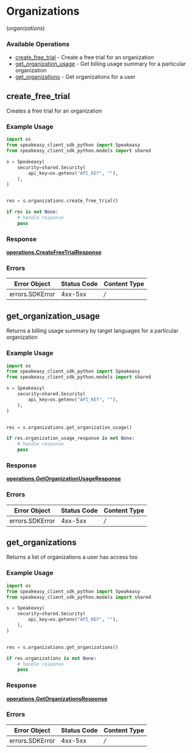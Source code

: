 # Organizations
(*organizations*)

### Available Operations

* [create_free_trial](#create_free_trial) - Create a free trial for an organization
* [get_organization_usage](#get_organization_usage) - Get billing usage summary for a particular organization
* [get_organizations](#get_organizations) - Get organizations for a user

## create_free_trial

Creates a free trial for an organization

### Example Usage

```python
import os
from speakeasy_client_sdk_python import Speakeasy
from speakeasy_client_sdk_python.models import shared

s = Speakeasy(
    security=shared.Security(
        api_key=os.getenv("API_KEY", ""),
    ),
)


res = s.organizations.create_free_trial()

if res is not None:
    # handle response
    pass

```


### Response

**[operations.CreateFreeTrialResponse](../../models/operations/createfreetrialresponse.md)**
### Errors

| Error Object    | Status Code     | Content Type    |
| --------------- | --------------- | --------------- |
| errors.SDKError | 4xx-5xx         | */*             |

## get_organization_usage

Returns a billing usage summary by target languages for a particular organization

### Example Usage

```python
import os
from speakeasy_client_sdk_python import Speakeasy
from speakeasy_client_sdk_python.models import shared

s = Speakeasy(
    security=shared.Security(
        api_key=os.getenv("API_KEY", ""),
    ),
)


res = s.organizations.get_organization_usage()

if res.organization_usage_response is not None:
    # handle response
    pass

```


### Response

**[operations.GetOrganizationUsageResponse](../../models/operations/getorganizationusageresponse.md)**
### Errors

| Error Object    | Status Code     | Content Type    |
| --------------- | --------------- | --------------- |
| errors.SDKError | 4xx-5xx         | */*             |

## get_organizations

Returns a list of organizations a user has access too

### Example Usage

```python
import os
from speakeasy_client_sdk_python import Speakeasy
from speakeasy_client_sdk_python.models import shared

s = Speakeasy(
    security=shared.Security(
        api_key=os.getenv("API_KEY", ""),
    ),
)


res = s.organizations.get_organizations()

if res.organizations is not None:
    # handle response
    pass

```


### Response

**[operations.GetOrganizationsResponse](../../models/operations/getorganizationsresponse.md)**
### Errors

| Error Object    | Status Code     | Content Type    |
| --------------- | --------------- | --------------- |
| errors.SDKError | 4xx-5xx         | */*             |
